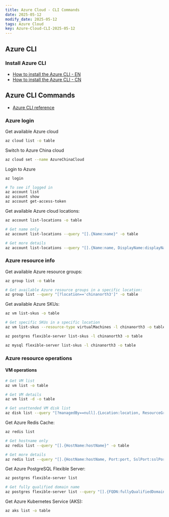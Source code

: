 ```yaml
---
title: Azure Cloud - CLI Commands
date: 2025-05-12
modify_date: 2025-05-12
tags: Azure Cloud
key: Azure-Cloud-CLI-2025-05-12
---
```


## Azure CLI

### Install Azure CLI

- [How to install the Azure CLI - EN](https://learn.microsoft.com/en-us/cli/azure/install-azure-cli?view=azure-cli-latest)
- [How to install the Azure CLI - CN](https://learn.microsoft.com/zh-cn/cli/azure/install-azure-cli?view=azure-cli-latest)


## Azure CLI Commands

- [Azure CLI reference](https://learn.microsoft.com/en-us/cli/azure/reference-index?view=azure-cli-latest)

### Azure login

Get available Azure cloud

```bash
az cloud list -o table
```

<!--more-->

Switch to Azure China cloud

```bash
az cloud set --name AzureChinaCloud
```

Login to Azure

```bash
az login

# To see if logged in
az account list
az account show
az account get-access-token
```

Get available Azure cloud locations:

```bash
az account list-locations -o table

# Get name only
az account list-locations --query "[].{Name:name}" -o table

# Get more details
az account list-locations --query "[].{Name:name, DisplayName:displayName, PhysicalLocation:metadata.physicalLocation}" -o table
```

### Azure resource info

Get available Azure resource groups:

```bash
az group list -o table

# Get available Azure resource groups in a specific location:
az group list --query "[?location=='chinanorth3']" -o table
```

Get available Azure SKUs:

```bash
az vm list-skus -o table

# Get specific SKUs in a specific location
az vm list-skus --resource-type virtualMachines -l chinanorth3 -o table

az postgres flexible-server list-skus -l chinanorth3 -o table

az mysql flexible-server list-skus -l chinanorth3 -o table
```

### Azure resource operations

#### VM operations

```bash
# Get VM list
az vm list -o table

# Get VM details
az vm list -d -o table

# Get unattended VM disk list
az disk list --query "[?managedBy==null].{Location:location, ResourceGroup:resourceGroup, Name:name, DiskSizeGB:diskSizeGB, DiskState:diskState}" -o table
```

Get Azure Redis Cache:

```bash
az redis list

# Get hostname only
az redis list --query "[].{HostName:hostName}" -o table

# Get more details
az redis list --query "[].{HostName:hostName, Port:port, SslPort:sslPort, Version:redisVersion}" -o table
```

Get Azure PostgreSQL Flexible Server:

```bash
az postgres flexible-server list

# Get fully qualified domain name
az postgres flexible-server list --query "[].{FQDN:fullyQualifiedDomainName}" -o table
```

Get Azure Kubernetes Service (AKS):

```bash
az aks list -o table
```